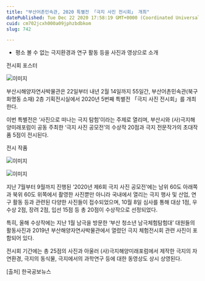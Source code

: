 ```yaml
---
title: "부산어촌민속관, 2020 특별전 「극지 사진 전시회」 개최"
datePublished: Tue Dec 22 2020 17:58:19 GMT+0000 (Coordinated Universal Time)
cuid: cm702jcxh000a09jphzbdbkom
slug: 742

---
```



- 평소 볼 수 없는 극지환경과 연구 활동 등을 사진과 영상으로 소개

전시회 포스터

![이미지](https://cdn.hashnode.com/res/hashnode/image/upload/v1739253344508/3a44b804-86ff-4ba5-9061-c3e9ed0011ee.jpeg)

부산시해양자연사박물관은 22일부터 내년 2월 14일까지 55일간, 부산어촌민속관(북구 화명동 소재) 2층 기획전시실에서 2020년 5번째 특별전 「극지 사진 전시회」를 개최한다.

이번 특별전은 ‘사진으로 떠나는 극지 탐험’이라는 주제로 열리며, 부산시와 (사)극지해양미래포럼이 공동 주최한 ‘극지 사진 공모전’의 수상작 20점과 극지 전문작가의 초대작품 5점이 전시된다.

전시 작품

![이미지](https://cdn.hashnode.com/res/hashnode/image/upload/v1739253346388/b9c636dd-ac60-4c0a-9624-7e33c0f084db.jpeg)

![이미지](https://cdn.hashnode.com/res/hashnode/image/upload/v1739253347763/4c8cf1de-6e95-4d03-876b-fbef79a4c0fa.jpeg)

지난 7월부터 9월까지 진행된 ‘2020년 제6회 극지 사진 공모전’에는 남위 60도 아래쪽과 북위 60도 위쪽에서 촬영한 사진뿐만 아니라 국내에서 열리는 극지 행사 및 산업, 연구 활동 등과 관련된 다양한 사진들이 접수되었으며, 10월 8일 심사를 통해 대상 1점, 우수상 2점, 장려 2점, 입선 15점 등 총 20점이 수상작으로 선정되었다.

특히, 올해 수상작에는 지난 1월 남극을 방문한 ‘부산 청소년 남극체험탐험대’ 대원들의 활동사진과 2019년 부산해양자연사박물관에서 열렸던 극지 체험전시회 관련 사진이 포함되어 있다.

전시회 기간에는 총 25점의 사진과 아울러 (사)극지해양미래포럼에서 제작한 극지의 자연환경, 극지의 동식물, 극지에서의 과학연구 등에 대한 동영상도 상시 상영된다.

[출처] 한국공보뉴스